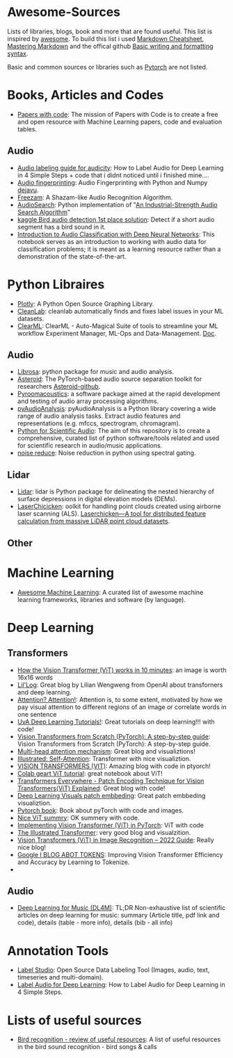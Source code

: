 # Awesome-Sources #

Lists of libraries, blogs, book and more that are found useful.
This list is inspired by [awesome](https://github.com/sindresorhus/awesome).
To build this list i used [Markdown Cheatsheet](https://github.com/tchapi/markdown-cheatsheet/blob/master/README.md), [Mastering Markdown](https://guides.github.com/features/mastering-markdown/) and the offical github [Basic writing and formatting syntax](https://docs.github.com/en/github/writing-on-github/basic-writing-and-formatting-syntax).

Basic and common sources or libraries such as [Pytorch](https://pytorch.org/) are not listed.

# Books, Articles and Codes #
* [Papers with code](https://paperswithcode.com/): The mission of Papers with Code is to create a free and open resource with Machine Learning papers, code and evaluation tables.
## Audio ##
* [Audio labeling guide for audicity](https://towardsdatascience.com/how-to-label-audio-for-deep-learning-in-4-simple-steps-6a2c33b343e6): How to Label Audio for Deep Learning in 4 Simple Steps + code that i didnt noticed until i finished mine....
* [Audio fingerprinting](https://willdrevo.com/fingerprinting-and-audio-recognition-with-python/): Audio Fingerprinting with Python and Numpy [dejavu](https://github.com/worldveil/dejavu).
* [Freezam](https://github.com/Lizzi-Busy/freezam): A Shazam-like Audio Recognition Algorithm.
* [AudioSearch](https://github.com/lukemcraig/AudioSearch): Python implementation of "[An Industrial-Strength Audio Search Algorithm](https://www.ee.columbia.edu/~dpwe/papers/Wang03-shazam.pdf)"
* [kaggle Bird audio detection 1st place solution](https://www.kaggle.com/c/bird-audio-detection/discussion/202149): Detect if a short audio segment has a bird sound in it.
* [Introduction to Audio Classification with Deep Neural Networks](https://github.com/IliaZenkov/sklearn-audio-classification): This notebook serves as an introduction to working with audio data for classification problems; it is meant as a learning resource rather than a demonstration of the state-of-the-art.
# Python Libraires #
* [Plotly](https://plotly.com/python/): A Python Open Source Graphing Library.
* [CleanLab](https://docs.cleanlab.ai/v2.0.0/index.html): cleanlab automatically finds and fixes label issues in your ML datasets.
* [ClearML](https://github.com/allegroai/clearml): ClearML - Auto-Magical Suite of tools to streamline your ML workflow Experiment Manager, ML-Ops and Data-Management. [Doc](https://allegro.ai/clearml/docs/).
## Audio ##
* [Librosa](https://librosa.org/doc/0.8.0/index.html): python package for music and audio analysis. 
* [Asteroid](https://asteroid-team.github.io/): The PyTorch-based audio source separation toolkit for researchers [Asteroid-github](https://github.com/asteroid-team/asteroid).
* [Pyroomacoustics](https://pyroomacoustics.readthedocs.io/en/pypi-release/index.html): a software package aimed at the rapid development and testing of audio array processing algorithms.
* [pyAudioAnalysis](https://github.com/tyiannak/pyAudioAnalysis): pyAudioAnalysis is a Python library covering a wide range of audio analysis tasks. Extract audio features and representations (e.g. mfccs, spectrogram, chromagram).
* [Python for Scientific Audio](https://github.com/faroit/awesome-python-scientific-audio): The aim of this repository is to create a comprehensive, curated list of python software/tools related and used for scientific research in audio/music applications.
* [noise reduce](https://github.com/timsainb/noisereduce): Noise reduction in python using spectral gating.
## Lidar ##
* [Lidar](https://pypi.org/project/lidar/): lidar is Python package for delineating the nested hierarchy of surface depressions in digital elevation models (DEMs).
* [LaserChicicken](https://github.com/ElsevierSoftwareX/SOFTX_2019_325): oolkit for handling point clouds created using airborne laser scanning (ALS). [Laserchicken—A tool for distributed feature calculation from massive LiDAR point cloud datasets](https://www.sciencedirect.com/science/article/pii/S2352711020303393).
## Other ##
# Machine Learning #
* [Awesome Machine Learning](https://github.com/josephmisiti/awesome-machine-learning#python-computer-vision): A curated list of awesome machine learning frameworks, libraries and software (by language). 
# Deep Learning #
## Transformers ##
* [How the Vision Transformer (ViT) works in 10 minutes](https://theaisummer.com/vision-transformer/): an image is worth 16x16 words
* [Lil'Log](https://lilianweng.github.io/lil-log/): Great blog by Lilian Wengweng from OpenAI about transforners and deep learning.
* [Attention? Attention!](https://lilianweng.github.io/posts/2018-06-24-attention/): Attention is, to some extent, motivated by how we pay visual attention to different regions of an image or correlate words in one sentence
* [UvA Deep Learning Tutorials!](https://uvadlc-notebooks.readthedocs.io/en/latest/index.html): Great tutorials on deep learning!!! with code!
* [Vision Transformers from Scratch (PyTorch): A step-by-step guide](https://medium.com/mlearning-ai/vision-transformers-from-scratch-pytorch-a-step-by-step-guide-96c3313c2e0c): Vision Transformers from Scratch (PyTorch): A step-by-step guide.
* [Multi-head attention mechanism](https://data-science-blog.com/blog/2021/04/07/multi-head-attention-mechanism/): Great blog and visualiztions! 
* [Illustrated: Self-Attention](https://towardsdatascience.com/illustrated-self-attention-2d627e33b20a): Transformer with nice visualiztion.
* [VISION TRANSFORMERS (VIT)](https://dkamatblog.home.blog/2021/08/05/vision-transformers-vit/): Amazing blog with code in ptyorch!
* [Colab geart ViT tutorial](https://colab.research.google.com/github/hirotomusiker/schwert_colab_data_storage/blob/master/notebook/Vision_Transformer_Tutorial.ipynb#scrollTo=txIf-L2Fwoxy): great notebook about ViT!
* [Transformers Everywhere - Patch Encoding Technique for Vision Transformers(ViT) Explained](https://gowrishankar.info/blog/transformers-everywhere-patch-encoding-technique-for-vision-transformersvit-explained/): Great blog with code!
* [Deep Learning Visuals patch embbeding](https://dvgodoy.github.io/dl-visuals/Patch%20Embeddings/): Great patch embbeding visualiztion.
* [Pytorch book](https://github.com/dvgodoy/PyTorchStepByStep): Book about pyTorch with code and images.
* [Nice ViT summry](https://www.analyticsvidhya.com/blog/2021/03/an-image-is-worth-16x16-words-transformers-for-image-recognition-at-scale-vision-transformers/): OK summery with code.
* [Implementing Vision Transformer (ViT) in PyTorch](https://towardsdatascience.com/implementing-visualttransformer-in-pytorch-184f9f16f632): ViT with code
* [The Illustrated Transformer](https://jalammar.github.io/illustrated-transformer/): very good blog and visualzition.
* [Vision Transformers (ViT) in Image Recognition – 2022 Guide](https://viso.ai/deep-learning/vision-transformer-vit/): Really nice blog!
* [Google I BLOG ABOT TOKENS](https://ai.googleblog.com/2021/12/improving-vision-transformer-efficiency.html): Improving Vision Transformer Efficiency and Accuracy by Learning to Tokenize.
* 
## Audio ##
* [Deep Learning for Music (DL4M)](https://github.com/ashishpatel26/Best-Audio-Classification-Resources-with-Deep-learning): TL;DR Non-exhaustive list of scientific articles on deep learning for music: summary (Article title, pdf link and code), details (table - more info), details (bib - all info)
# Annotation Tools #
* [Label Studio](https://labelstud.io/): Open Source Data Labeling Tool (Images, audio, text, timeseries and multi-domain).
* [Label Audio for Deep Learning](https://towardsdatascience.com/how-to-label-audio-for-deep-learning-in-4-simple-steps-6a2c33b343e6): How to Label Audio for Deep Learning in 4 Simple Steps.
# Lists of useful sources #
* [Bird recognition - review of useful resources](https://github.com/AgaMiko/bird-recognition-review): A list of useful resources in the bird sound recognition - bird songs & calls
